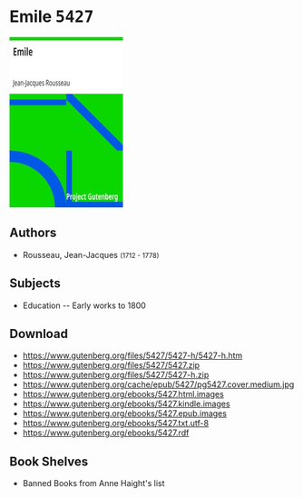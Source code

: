# Emile <kbd>5427</kbd>

![](./cover.medium.jpg "")

## Authors


 - Rousseau, Jean-Jacques <small>(1712 - 1778)</small>

## Subjects


 - Education -- Early works to 1800

## Download


 - https://www.gutenberg.org/files/5427/5427-h/5427-h.htm
 - https://www.gutenberg.org/files/5427/5427.zip
 - https://www.gutenberg.org/files/5427/5427-h.zip
 - https://www.gutenberg.org/cache/epub/5427/pg5427.cover.medium.jpg
 - https://www.gutenberg.org/ebooks/5427.html.images
 - https://www.gutenberg.org/ebooks/5427.kindle.images
 - https://www.gutenberg.org/ebooks/5427.epub.images
 - https://www.gutenberg.org/ebooks/5427.txt.utf-8
 - https://www.gutenberg.org/ebooks/5427.rdf

## Book Shelves


 - Banned Books from Anne Haight's list
